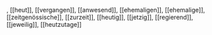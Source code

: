 , [[heut]], [[vergangen]], [[anwesend]], [[ehemaligen]], [[ehemalige]], [[zeitgenössische]], [[zurzeit]], [[heutig]], [[jetzig]], [[regierend]], [[jeweilig]], [[heutzutage]]